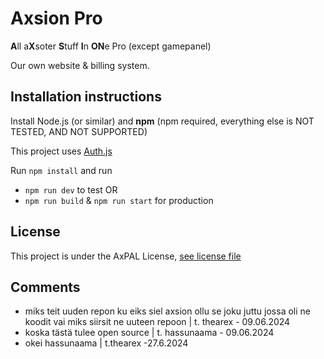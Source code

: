 # Axsion Pro
**A**ll a**X**soter **S**tuff **I**n **ON**e Pro (except gamepanel)

Our own website & billing system.

## Installation instructions
Install Node.js (or similar) and **npm** (npm required, everything else is NOT TESTED, AND NOT SUPPORTED)

This project uses [Auth.js]()

Run `npm install` and run
- `npm run dev` to test
OR
- `npm run build` & `npm run start` for production

## License
This project is under the AxPAL License, [see license file](/LICENSE.md)

## Comments
- miks teit uuden repon ku eiks siel axsion ollu se joku juttu jossa oli ne koodit vai miks siirsit ne uuteen repoon | t. thearex - 09.06.2024
- koska tästä tulee open source | t. hassunaama - 09.06.2024
- okei hassunaama | t.thearex -27.6.2024
